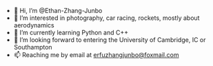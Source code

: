 - 👋 Hi, I’m @Ethan-Zhang-Junbo
- 👀 I’m interested in photography, car racing, rockets, mostly about aerodynamics
- 🌱 I’m currently learning Python and C++
- 💞️ I’m looking forward to entering the University of Cambridge, IC or Southampton
- 📫 Reaching me by email at erfuzhangjunbo@foxmail.com

<!---
Ethan-Zhang-Junbo/Ethan-Zhang-Junbo is a ✨ special ✨ repository because its `README.md` (this file) appears on your GitHub profile.
You can click the Preview link to take a look at your changes.
--->
